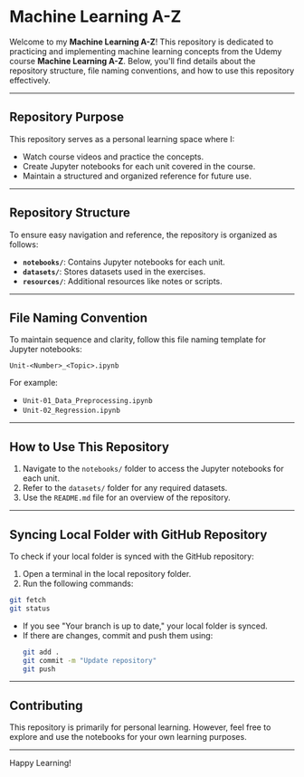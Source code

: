 # Machine Learning A-Z

Welcome to my **Machine Learning A-Z**! This repository is dedicated to practicing and implementing machine learning concepts from the Udemy course **Machine Learning A-Z**. Below, you'll find details about the repository structure, file naming conventions, and how to use this repository effectively.

---

## Repository Purpose
This repository serves as a personal learning space where I:
- Watch course videos and practice the concepts.
- Create Jupyter notebooks for each unit covered in the course.
- Maintain a structured and organized reference for future use.

---

## Repository Structure
To ensure easy navigation and reference, the repository is organized as follows:
- **`notebooks/`**: Contains Jupyter notebooks for each unit.
- **`datasets/`**: Stores datasets used in the exercises.
- **`resources/`**: Additional resources like notes or scripts.

---

## File Naming Convention
To maintain sequence and clarity, follow this file naming template for Jupyter notebooks:
```
Unit-<Number>_<Topic>.ipynb
```
For example:
- `Unit-01_Data_Preprocessing.ipynb`
- `Unit-02_Regression.ipynb`

---

## How to Use This Repository
1. Navigate to the `notebooks/` folder to access the Jupyter notebooks for each unit.
2. Refer to the `datasets/` folder for any required datasets.
3. Use the `README.md` file for an overview of the repository.

---

## Syncing Local Folder with GitHub Repository
To check if your local folder is synced with the GitHub repository:
1. Open a terminal in the local repository folder.
2. Run the following commands:
  ```bash
  git fetch
  git status
  ```
  - If you see "Your branch is up to date," your local folder is synced.
  - If there are changes, commit and push them using:
    ```bash
    git add .
    git commit -m "Update repository"
    git push
    ```

---

## Contributing
This repository is primarily for personal learning. However, feel free to explore and use the notebooks for your own learning purposes.

---

Happy Learning!
